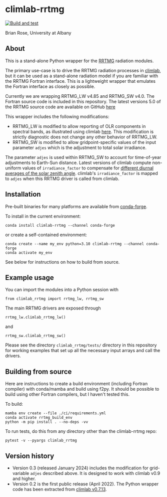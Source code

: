 # climlab-rrtmg

[![Build and test](https://github.com/climlab/climlab-rrtmg/actions/workflows/build-and-test.yml/badge.svg)](https://github.com/climlab/climlab-rrtmg/actions/workflows/build-and-test.yml)

Brian Rose, University at Albany

## About

This is a stand-alone Python wrapper for the [RRTMG](http://rtweb.aer.com/rrtm_frame.html) radiation modules.

The primary use-case is to drive the RRTMG radiation processes in [climlab](https://climlab.readthedocs.io/),
but it can be used as a stand-alone radiation model if you are familiar with the
RRTMG Fortran interface. This is a lightweight wrapper that emulates the Fortran
interface as closely as possible.

Currently we are wrapping RRTMG_LW v4.85 and RRTMG_SW v4.0. The Fortran source code
is included in this repository. The latest versions 5.0 of the RRTMG source code
are available on GitHub [here](https://github.com/AER-RC)

This wrapper includes the following modifications:

- RRTMG_LW is modified to allow reporting of OLR components in spectral bands,
 as illustrated using climlab
[here](https://climlab.readthedocs.io/en/latest/courseware/Spectral_OLR_with_RRTMG.html).
This modification is strictly diagnostic does not change any other behavior of RRTMG_LW.
- RRTMG_SW is modified to allow gridpoint-specific values of the input parameter `adjes` 
which is the adjustment to total solar irradiance. 

The parameter `adjes` is used within RRTMG_SW to account for time-of-year adjustments 
to Earth-Sun distance. Latest versions of climlab compute non-uniform values of 
`irradiance_factor` to compensate for [different diurnal averages of the solar zenith angle](https://climlab.readthedocs.io/en/latest/api/climlab.radiation.insolation.html). 
climlab's `irradiance_factor` is mapped to `adjes` when this RRTMG driver is called from climlab.


## Installation

Pre-built binaries for many platforms are available from [conda-forge](https://conda-forge.org).

To install in the current environment:
```
conda install climlab-rrtmg --channel conda-forge
```
or create a self-contained environment:
```
conda create --name my_env python=3.10 climlab-rrtmg --channel conda-forge
conda activate my_env
```

See below for instructions on how to build from source.

## Example usage

You can import the modules into a Python session with
```
from climlab_rrtmg import rrtmg_lw, rrtmg_sw
```

The main RRTMG drivers are exposed through
```
rrtmg_lw.climlab_rrtmg_lw()
```
and
```
rrtmg_sw.climlab_rrtmg_sw()
```

Please see the directory `climlab_rrtmg/tests/` directory in this repository
for working examples that set up all the necessary input arrays and call the drivers.

## Building from source

Here are instructions to create a build environment (including Fortran compiler)
with conda/mamba and build using f2py.
It should be possible to build using other Fortran compilers, but I haven't tested this.

To build:
```
mamba env create --file ./ci/requirements.yml
conda activate rrtmg_build_env
python -m pip install . --no-deps -vv
```

To run tests, do this from any directory other than the climlab-rrtmg repo:
```
pytest -v --pyargs climlab_rrtmg
```

## Version history

- Version 0.3 (released January 2024) includes the modification for grid-variable `adjes` described above. It is designed to work with climlab v0.9 and higher.
- Version 0.2 is the first public release (April 2022).
The Python wrapper code has been extracted from
[climlab v0.7.13](https://github.com/brian-rose/climlab/releases/tag/v0.7.13).
